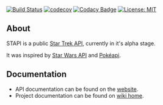 [![Build Status](https://semaphoreci.com/api/v1/cezarykluczynski/stapi/branches/master/badge.svg)](https://semaphoreci.com/cezarykluczynski/stapi)
[![codecov](https://codecov.io/gh/cezarykluczynski/stapi/branch/master/graph/badge.svg)](https://codecov.io/gh/cezarykluczynski/stapi)
[![Codacy Badge](https://api.codacy.com/project/badge/Grade/171b4810a7334c5fa331881212837d34)](https://www.codacy.com/app/cezarykluczynski/stapi?utm_source=github.com&amp;utm_medium=referral&amp;utm_content=cezarykluczynski/stapi&amp;utm_campaign=Badge_Grade)
[![License: MIT](https://img.shields.io/badge/License-MIT-green.svg)](https://opensource.org/licenses/MIT)

## About
STAPI is a public [Star Trek API](http://stapi.co), currently in it's alpha stage.

It was inspired by [Star Wars API](https://github.com/phalt/swapi) and [Pokéapi](https://github.com/PokeAPI/pokeapi).

## Documentation
* API documentation can be found on the [website](http://stapi.co/api-documentation).
* Project documentation can be found on [wiki home](https://github.com/cezarykluczynski/stapi/wiki).
